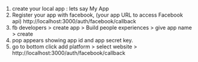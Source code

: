 1. create your local app : lets say My App
2. Register your app with facebook, (your app URL to access Facebook api) http://localhost:3000/auth/facebook/callback
3. fb developers > create app > Build people experiences > give app name > create
4. pop appears showing app id and app secret key. 
5. go to bottom click add platform > select website > http://localhost:3000/auth/facebook/callback
